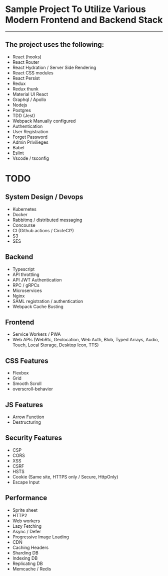 

# Sample Project To Utilize Various Modern Frontend and Backend Stack
-----
## The project uses the following:

- React (hooks)
- React Router
- React Hydration / Server Side Rendering
- React CSS modules
- React Persist
- Redux
- Redux thunk
- Material UI React
- Graphql / Apollo
- Nodejs
- Postgres
- TDD (Jest)
- Webpack Manually configured
- Authentication
- User Registration
- Forget Password
- Admin Privilieges 
- Babel
- Eslint
- Vscode / tsconfig

# TODO

## System Design / Devops

- Kubernetes
- Docker
- Rabbitmq / distributed messaging
- Concourse
- CI (Github actions / CircleCI?)
- S3
- SES

## Backend
- Typescript
- API throttling
- API JWT Authentication
- RPC / gRPCs
- Microservices
- Nginx
- SAML registration / authentication
- Webpack Cache Busting

## Frontend

- Service Workers / PWA
- Web APIs (WebRtc, Geolocation, Web Auth, Blob, Typed Arrays, Audio, Touch, Local Storage, Desktop Icon, TTS)


## CSS Features

- Flexbox
- Grid
- Smooth Scroll
- overscroll-behavior

## JS Features

- Arrow Function
- Destructuring

## Security Features

- CSP
- CORS
- XSS
- CSRF
- HSTS
- Cookie (Same site, HTTPS only / Secure, HttpOnly) 
- Escape Input

## Performance

- Sprite sheet
- HTTP2
- Web workers
- Lazy Fetching
- Async / Defer
- Progressive Image Loading
- CDN
- Caching Headers
- Sharding DB
- Indexing DB
- Replicating DB
- Memcache / Redis

